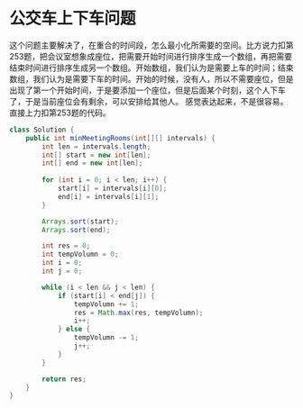 # 公交车上下车问题
这个问题主要解决了，在重合的时间段，怎么最小化所需要的空间。比方说力扣第253题，把会议室想象成座位，把需要开始时间进行排序生成一个数组，再把需要结束时间进行排序生成另一个数组。开始数组，我们认为是需要上车的时间；结束数组，我们认为是需要下车的时间。开始的时候，没有人，所以不需要座位，但是出现了第一个开始时间，于是要添加一个座位，但是后面某个时刻，这个人下车了，于是当前座位会有剩余，可以安排给其他人。
感觉表达起来，不是很容易。直接上力扣第253题的代码。
```java
class Solution {
    public int minMeetingRooms(int[][] intervals) {
        int len = intervals.length;
        int[] start = new int[len];
        int[] end = new int[len];
        
        for (int i = 0; i < len; i++) {
            start[i] = intervals[i][0];
            end[i] = intervals[i][1];
        }

        Arrays.sort(start);
        Arrays.sort(end);

        int res = 0;
        int tempVolumn = 0;
        int i = 0;
        int j = 0;

        while (i < len && j < len) {
            if (start[i] < end[j]) {
                tempVolumn += 1;
                res = Math.max(res, tempVolumn);
                i++;
            } else {
                tempVolumn -= 1;
                j++;
            }
        }

        return res;
    }
}
```
